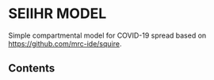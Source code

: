 # SEIIHR MODEL

Simple compartmental model for COVID-19 spread based on https://github.com/mrc-ide/squire.

## Contents
